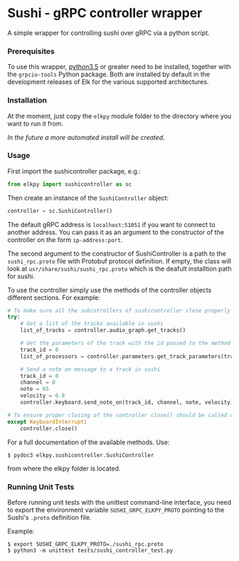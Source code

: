 # Sushi - gRPC controller wrapper #

A simple wrapper for controlling sushi over gRPC via a python script.

### Prerequisites ###

To use this wrapper, [python3.5](https://www.python.org/downloads/) or greater need to be installed, together with the `grpcio-tools` Python package. Both are installed by default in the development releases of Elk for the various supported architectures.

### Installation ###

At the moment, just copy the `elkpy` module folder to the directory where you want to run it from.

_In the future a more automated install will be created._

### Usage ###

First import the sushicontroller package, e.g.:
```python
from elkpy import sushicontroller as sc
```
Then create an instance of the `SushiController` object:
```python
controller = sc.SushiController()
```
The default gRPC address is `localhost:51051` if you want to connect to another address. You can pass it as an argument to the constructor of the controller on the form `ip-address:port`.

The second argument to the constructor of SushiController is a path to the `sushi_rpc.proto` file with Protobuf protocol definition. If empty, the class will look at `usr/share/sushi/sushi_rpc.proto` which is the deafult installtion path for sushi.

To use the controller simply use the methods of the controller objects different sections. For example:
```python
# To make sure all the subcotrollers of sushicontroller close properly you can wrap them in a try except block
try:
    # Get a list of the tracks available in sushi
    list_of_tracks = controller.audio_graph.get_tracks()

    # Get the parameters of the track with the id passed to the method
    track_id = 0
    list_of_processors = controller.parameters.get_track_parameters(track_id)

    # Send a note on message to a track in sushi
    track_id = 0
    channel = 0
    note = 65
    velocity = 0.8
    controller.keyboard.send_note_on(track_id, channel, note, velocity)

# To ensure proper closing of the controller close() should be called on the SushiController object when you're done with it
except KeyboardInterrupt:
    controller.close()
```

For a full documentation of the available methods. Use:
```console
$ pydoc3 elkpy.sushicontroller.SushiController
```
from where the elkpy folder is located.

### Running Unit Tests ###
Before running unit tests with the unittest command-line interface, you need to export the environment variable `SUSHI_GRPC_ELKPY_PROTO` pointing to the Sushi's `.proto` definition file.

Example:
```
$ export SUSHI_GRPC_ELKPY_PROTO=./sushi_rpc.proto
$ python3 -m unittest tests/sushi_controller_test.py
```
